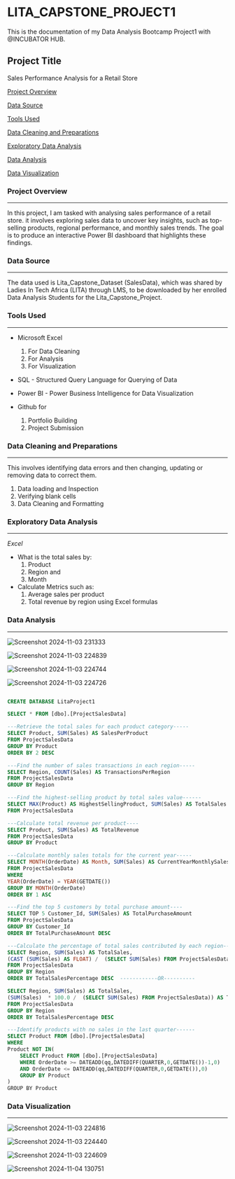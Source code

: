 # LITA_CAPSTONE_PROJECT1
This is the documentation of my Data Analysis Bootcamp Project1 with @INCUBATOR HUB.

## Project Title
Sales Performance Analysis for a Retail Store 
 
[Project Overview](#project-overview)

[Data Source](#data-source)

[Tools Used](#tools-used)

[Data Cleaning and Preparations](#data-cleaning-and-preparations)

[Exploratory Data Analysis](#exploratory-data-analysis)

[Data Analysis](#data-analysis)

[Data Visualization](#data-visualization)


### Project Overview
---
In this project, I am tasked with analysing sales performance of a retail store. it involves exploring sales data to uncover key insights, such as top-selling products, regional performance, and monthly sales trends. The goal is to produce an interactive Power BI dashboard that highlights these findings. 

### Data Source
---
The data used is Lita_Capstone_Dataset (SalesData), which was shared by Ladies In Tech Africa (LITA) through LMS, to be downloaded by her enrolled Data Analysis Students for the Lita_Capstone_Project.

### Tools Used
---
- Microsoft Excel 
  1. For Data Cleaning
  2. For Analysis
  3. For Visualization
     
- SQL - Structured Query Language for Querying of Data

- Power BI - Power Business Intelligence for Data Visualization

- Github for
  1. Portfolio Building
  2. Project Submission 

### Data Cleaning and Preparations
---
This involves identifying data errors and then changing, updating or removing data to correct them.
1. Data loading and Inspection
2. Verifying blank cells
3. Data Cleaning and Formatting

### Exploratory Data Analysis
---
_Excel_
- What is the total sales by:
   1. Product
   2. Region and
   3. Month
- Calculate Metrics such as:
   1. Average sales per product
   2. Total revenue by region
      using Excel formulas

### Data Analysis
---

![Screenshot 2024-11-03 231333](https://github.com/user-attachments/assets/7969f572-3a5e-4919-b970-dad481c712cf)

![Screenshot 2024-11-03 224839](https://github.com/user-attachments/assets/ccebd50d-f171-4da4-948c-8fefb1697206)

![Screenshot 2024-11-03 224744](https://github.com/user-attachments/assets/3998b33f-53b0-4b12-aa97-30776da28bdf)

![Screenshot 2024-11-03 224726](https://github.com/user-attachments/assets/0f080013-7880-45b8-b95c-483ccde05889)


```SQL

CREATE DATABASE LitaProject1

SELECT * FROM [dbo].[ProjectSalesData]

---Retrieve the total sales for each product category-----
SELECT Product, SUM(Sales) AS SalesPerProduct
FROM ProjectSalesData 
GROUP BY Product
ORDER BY 2 DESC

---Find the number of sales transactions in each region-----
SELECT Region, COUNT(Sales) AS TransactionsPerRegion
FROM ProjectSalesData 
GROUP BY Region

---Find the highest-selling product by total sales value------
SELECT MAX(Product) AS HighestSellingProduct, SUM(Sales) AS TotalSales
FROM ProjectSalesData

---Calculate total revenue per product----
SELECT Product, SUM(Sales) AS TotalRevenue
FROM ProjectSalesData
GROUP BY Product

---Calculate monthly sales totals for the current year-----
SELECT MONTH(OrderDate) AS Month, SUM(Sales) AS CurrentYearMonthlySales
FROM ProjectSalesData 
WHERE
YEAR(OrderDate) = YEAR(GETDATE())
GROUP BY MONTH(OrderDate)
ORDER BY 1 ASC

---Find the top 5 customers by total purchase amount----
SELECT TOP 5 Customer_Id, SUM(Sales) AS TotalPurchaseAmount
FROM ProjectSalesData
GROUP BY Customer_Id
ORDER BY TotalPurchaseAmount DESC

---Calculate the percentage of total sales contributed by each region---
SELECT Region, SUM(Sales) AS TotalSales, 
(CAST (SUM(Sales) AS FLOAT) /  (SELECT SUM(Sales) FROM ProjectSalesData) * 100) AS TotalSalesPercentage
FROM ProjectSalesData
GROUP BY Region
ORDER BY TotalSalesPercentage DESC  ------------OR----------

SELECT Region, SUM(Sales) AS TotalSales, 
(SUM(Sales)  * 100.0 /  (SELECT SUM(Sales) FROM ProjectSalesData)) AS TotalSalesPercentage
FROM ProjectSalesData
GROUP BY Region
ORDER BY TotalSalesPercentage DESC

---Identify products with no sales in the last quarter------
SELECT Product FROM [dbo].[ProjectSalesData]
WHERE
Product NOT IN(
    SELECT Product FROM [dbo].[ProjectSalesData]
    WHERE OrderDate >= DATEADD(qq,DATEDIFF(QUARTER,0,GETDATE())-1,0)
    AND OrderDate <= DATEADD(qq,DATEDIFF(QUARTER,0,GETDATE()),0)
    GROUP BY Product
)
GROUP BY Product
```

### Data Visualization
---

![Screenshot 2024-11-03 224816](https://github.com/user-attachments/assets/22e80175-5561-46b2-94fd-228622b87214)

![Screenshot 2024-11-03 224440](https://github.com/user-attachments/assets/2679ebaf-7922-445d-b229-07420d1d0e21)

![Screenshot 2024-11-03 224609](https://github.com/user-attachments/assets/6b286016-9469-4ff9-b91f-7616275f3045)

![Screenshot 2024-11-04 130751](https://github.com/user-attachments/assets/c22e9013-a7b7-422a-9991-6c256d87c57c)





